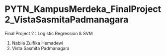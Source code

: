 # PYTN_KampusMerdeka_FinalProject2_VistaSasmitaPadmanagara

Final Project 2 : Logistic Regression & SVM
1. Nabila Zulfika Hemadewi
2. Vista Sasmita Padmanagara
